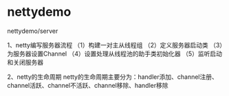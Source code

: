 # nettydemo
nettydemo/server

1、netty编写服务器流程
  （1）构建一对主从线程组
  （2）定义服务器启动类
  （3）为服务器设置Channel
  （4）设置处理从线程池的助手类初始化器
  （5）监听启动和关闭服务器
  
  
2、netty的生命周期
  netty的生命周期主要分为：handler添加、channel注册、channel活跃、channel不活跃、channel移除、handler移除
  
